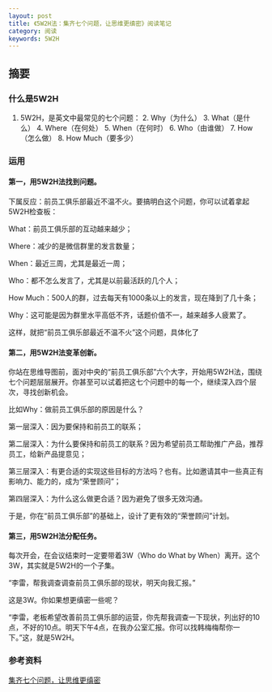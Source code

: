 ```yaml
---
layout: post
title: 《5W2H法：集齐七个问题，让思维更缜密》阅读笔记
category: 阅读
keywords: 5W2H
---
```


## 摘要

### 什么是5W2H
1. 5W2H，是英文中最常见的七个问题：
	2. 	Why（为什么）
	3. What（是什么）
	4. Where（在何处）
	5. When（在何时）
	6. Who（由谁做）
	7. How（怎么做）
	8. How Much（要多少）

	
### 运用

#### 第一，用5W2H法找到问题。

下属反应：前员工俱乐部最近不温不火。要搞明白这个问题，你可以试着拿起5W2H检查板：

What：前员工俱乐部的互动越来越少；

Where：减少的是微信群里的发言数量；

When：最近三周，尤其是最近一周；

Who：都不怎么发言了，尤其是以前最活跃的几个人；

How Much：500人的群，过去每天有1000条以上的发言，现在降到了几十条；

Why：这可能是因为群里水平高低不齐，话题价值不一，越来越多人疲累了。

这样，就把“前员工俱乐部最近不温不火”这个问题，具体化了

#### 第二，用5W2H法变革创新。

你站在思维导图前，面对中央的“前员工俱乐部”六个大字，开始用5W2H法，围绕七个问题层层展开。你甚至可以试着把这七个问题中的每一个，继续深入四个层次，寻找创新机会。

比如Why：做前员工俱乐部的原因是什么？

第一层深入：因为要保持和前员工的联系；

第二层深入：为什么要保持和前员工的联系？因为希望前员工帮助推广产品，推荐员工，给新产品提意见；

第三层深入：有更合适的实现这些目标的方法吗？也有。比如邀请其中一些真正有影响力、能力的，成为“荣誉顾问”；

第四层深入：为什么这么做更合适？因为避免了很多无效沟通。

于是，你在“前员工俱乐部”的基础上，设计了更有效的“荣誉顾问”计划。

#### 第三，用5W2H法分配任务。

每次开会，在会议结束时一定要带着3W（Who do What by When）离开。这个3W，其实就是5W2H的一个子集。

“李雷，帮我调查调查前员工俱乐部的现状，明天向我汇报。”

这是3W。你如果想更缜密一些呢？

“李雷，老板希望改善前员工俱乐部的运营，你先帮我调查一下现状，列出好的10点，不好的10点。明天下午4点，在我办公室汇报。你可以找韩梅梅帮你一下。”这，就是5W2H。


		

### 参考资料
[集齐七个问题，让思维更缜密](https://www.jianshu.com/p/6aa42a46b255)